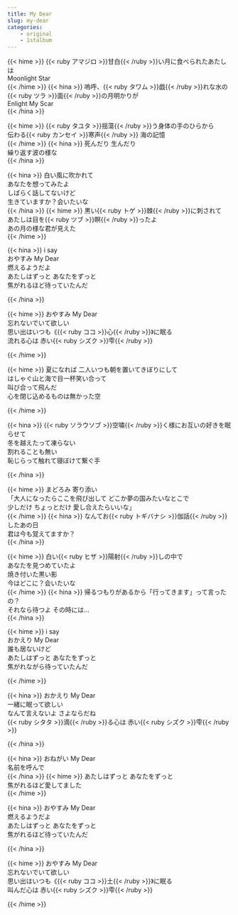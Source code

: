 ```yaml
---
title: My Dear
slug: my-dear
categories:
    - original
    - 1stalbum
---
```


{{< hime >}}
{{< ruby アマジロ >}}甘白{{< /ruby >}}い月に食べられたあたしは  
Moonlight Star  
{{< /hime >}}
{{< hina >}}
嗚呼、{{< ruby タワム >}}戯{{< /ruby >}}れな水の{{< ruby ツラ >}}面{{< /ruby >}}の月明かりが  
Enlight My Scar  
{{< /hina >}}

{{< hime >}}
{{< ruby タユタ >}}揺蕩{{< /ruby >}}う身体の手のひらから  
伝わる{{< ruby カンセイ >}}寒声{{< /ruby >}} 海の記憶  
{{< /hime >}}
{{< hina >}}
死んだり 生んだり  
繰り返す波の様な  
{{< /hina >}}

{{< hina >}}
白い風に吹かれて  
あなたを想ってみたよ  
しばらく話してないけど  
生きていますか？会いたいな  
{{< /hina >}}
{{< hime >}}
黒い{{< ruby トゲ >}}棘{{< /ruby >}}に刺されて  
あたしは目を{{< ruby ツブ >}}瞑{{< /ruby >}}ったよ  
あの月の様な君が見えた  
{{< /hime >}}

{{< hina >}}
i say  
おやすみ My Dear  
燃えるようだよ  
あたしはずっと あなたをずっと  
焦がれるほど待っていたんだ  

{{< /hina >}}

{{< hime >}}
おやすみ My Dear  
忘れないでいて欲しい  
思い出はいつも《{{< ruby ココ >}}心{{< /ruby >}}》に眠る  
流れる心は 赤い{{< ruby シズク >}}雫{{< /ruby >}}  

{{< /hime >}}

{{< hime >}}
夏になれば 二人いつも朝を置いてきぼりにして  
はしゃぐ山と海で目一杯笑い合って  
叫び合って飛んだ  
心を閉じ込めるものは無かった空  

{{< /hime >}}

{{< hina >}}
{{< ruby ソラウソブ >}}空嘯{{< /ruby >}}く様にお互いの好きを眠らせて  
冬を越えたって凍らない  
割れることも無い  
恥じらって触れて寝ぼけて繋ぐ手  

{{< /hina >}}

{{< hime >}}
まどろみ 寄り添い  
「大人になったらここを飛び出して どこか夢の国みたいなとこで  
少しだけ ちょっとだけ 愛し合えたらいいな」  
{{< /hime >}}
{{< hina >}}
なんてお{{< ruby トギバナシ >}}伽話{{< /ruby >}}したあの日  
君は今も覚えてますか？  
{{< /hina >}}

{{< hime >}}
白い{{< ruby ヒザ >}}陽射{{< /ruby >}}しの中で  
あなたを見つめていたよ  
焼き付いた黒い影  
今はどこに？会いたいな  
{{< /hime >}}
{{< hina >}}
帰るつもりがあるから「行ってきます」って言ったの？  
それなら待つよ その時には…  
{{< /hina >}}

{{< hime >}}
i say  
おかえり My Dear  
誰も居ないけど  
あたしはずっと あなたをずっと  
焦がれながら待っていたんだ  

{{< /hime >}}

{{< hina >}}
おかえり My Dear  
一緒に眠って欲しい  
なんて言えないよ さよならだね  
{{< ruby シタタ >}}滴{{< /ruby >}}る心は 赤い{{< ruby シズク >}}雫{{< /ruby >}}  

{{< /hina >}}

{{< hina >}}
おねがい My Dear  
名前を呼んで  
{{< /hina >}}
{{< hime >}}
あたしはずっと あなたをずっと  
焦がれるほど愛してました  
{{< /hime >}}

{{< hina >}}
おやすみ My Dear  
燃えるようだよ  
あたしはずっと あなたをずっと  
焦がれるほど待っていたんだ  

{{< /hina >}}

{{< hime >}}
おやすみ My Dear  
忘れないでいて欲しい  
思い出はいつも《{{< ruby ココ >}}土{{< /ruby >}}》に眠る  
叫んだ心は 赤い{{< ruby シズク >}}雫{{< /ruby >}}  

{{< /hime >}}